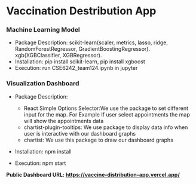 # Vaccination Destribution App


### Machine Learning Model

* Package Description:  scikit-learn(scaler, metrics, lasso, ridge, RandomForestRegressor, GradientBoostingRegressor). xgb(XGBClassifier, XGBRegressor).
* Installation: pip install scikit-learn, pip install xgboost
* Execution: run CSE6242_team124.ipynb in jupyter

### Visualization Dashboard

* Package Description:
  * React Simple Options Selector:We use the package to set different input for the map. For Example If user select appointments the map will show the appointments data
  * chartist-plugin-tooltips: We use package to display data info when user is interactive with our dashboard graphs
  * chartist: We use this package to draw our dashboard graphs

* Installation: npm install
* Execution: npm start


**Public Dashboard URL: https://vaccine-distribution-app.vercel.app/**

